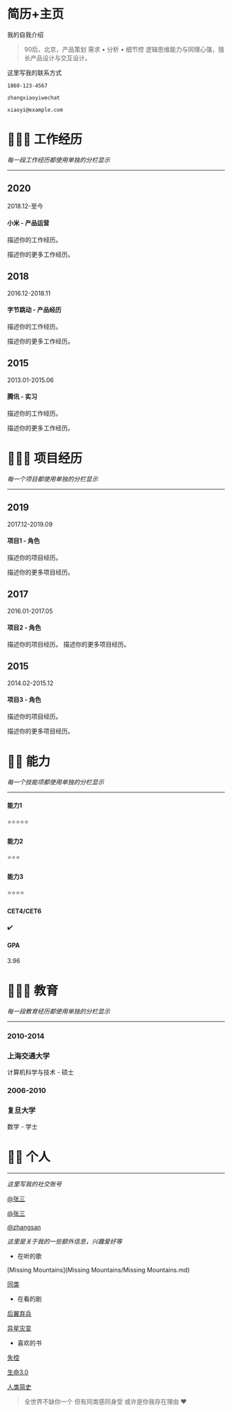 # 简历+主页

我的自我介绍

> 90后，北京，产品策划
需求 • 分析 • 细节控
逻辑思维能力与同理心强，擅长产品设计与交互设计。


这里写我的联系方式



`1860-123-4567`


`zhangxiaoyiwechat`


`xiaoyi@example.com`

# 👩🏻‍💼 工作经历

*每一段工作经历都使用单独的分栏显示*

---



## 2020

2018.12-至今


#### **小米 - 产品**运营

描述你的工作经历。

描述你的更多工作经历。



## 2018

2016.12-2018.11


#### **字节跳动 - 产品**经历

描述你的工作经历。

描述你的更多工作经历。



## 2015

2013.01-2015.06


#### **腾讯 - 实习**

描述你的工作经历。

描述你的更多工作经历。

# 👩🏻‍💻 项目经历

*每一个项目都使用单独的分栏显示*

---



## 2019

2017.12-2019.09


#### **项目**1 - 角色

描述你的项目经历。

描述你的更多项目经历。



## 2017


2016.01-2017.05


#### **项目**2 - 角色

描述你的项目经历。
描述你的更多项目经历。



## 2015

2014.02-2015.12


#### **项目**3 - 角色

描述你的项目经历。

描述你的更多项目经历。

# 👸🏻 能力

*每一个技能项都使用单独的分栏显示*

---



#### 能力1


⭐⭐⭐⭐⭐



#### 能力2


⭐⭐⭐



#### 能力3


⭐⭐⭐⭐



#### CET4/CET6


✔️



#### GPA


3.96

# 👩🏻‍🎓 教育

*每一段教育经历都使用单独的分栏显示*

---



### 2010-2014


### 上海交通大学

计算机科学与技术 - 硕士



### 2006-2010


### 复旦大学

数学 - 学士

# 👩🏻 个人

---

*这里写我的社交账号*



[@张三](https://www.zhihu.com/people/user_id)


[@张三](https://weibo.com/user_id)


[@zhangsan](https://github.com/user_id)

*这里是关于我的一些额外信息，兴趣爱好等*

- 在听的歌

[Missing Mountains](Missing Mountains/Missing Mountains.md)

[同类](同类/同类.md)

- 在看的剧

[后翼弃兵](后翼弃兵/后翼弃兵.md)

[异星灾变](异星灾变/异星灾变.md)

- 喜欢的书

[失控](失控/失控.md)

[生命3.0](生命3.0/生命3.0.md)

[人类简史](人类简史/人类简史.md)


> 全世界不缺你一个
但有同类感同身受
或许是你我存在理由 ❤️


